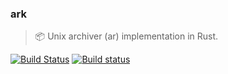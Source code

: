 ### ark
> :package: Unix archiver (ar) implementation in Rust.

 [![Build Status](https://travis-ci.org/stpettersens/ark.png?branch=master)](https://travis-ci.org/stpettersens/ark)
 [![Build status](https://ci.appveyor.com/api/projects/status/2uy3di70vxtib37o?svg=true)](https://ci.appveyor.com/project/stpettersens/ark)
